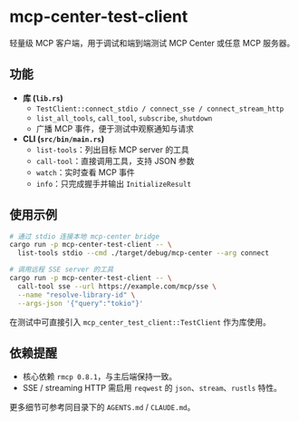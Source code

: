 # mcp-center-test-client

轻量级 MCP 客户端，用于调试和端到端测试 MCP Center 或任意 MCP 服务器。

## 功能

- **库 (`lib.rs`)**
  - `TestClient::connect_stdio / connect_sse / connect_stream_http`
  - `list_all_tools`, `call_tool`, `subscribe`, `shutdown`
  - 广播 MCP 事件，便于测试中观察通知与请求
- **CLI (`src/bin/main.rs`)**
  - `list-tools`：列出目标 MCP server 的工具
  - `call-tool`：直接调用工具，支持 JSON 参数
  - `watch`：实时查看 MCP 事件
  - `info`：只完成握手并输出 `InitializeResult`

## 使用示例

```bash
# 通过 stdio 连接本地 mcp-center bridge
cargo run -p mcp-center-test-client -- \
  list-tools stdio --cmd ./target/debug/mcp-center --arg connect

# 调用远程 SSE server 的工具
cargo run -p mcp-center-test-client -- \
  call-tool sse --url https://example.com/mcp/sse \
  --name "resolve-library-id" \
  --args-json '{"query":"tokio"}'
```

在测试中可直接引入 `mcp_center_test_client::TestClient` 作为库使用。

## 依赖提醒

- 核心依赖 `rmcp 0.8.1`，与主后端保持一致。
- SSE / streaming HTTP 需启用 `reqwest` 的 `json`、`stream`、`rustls` 特性。

更多细节可参考同目录下的 `AGENTS.md` / `CLAUDE.md`。
